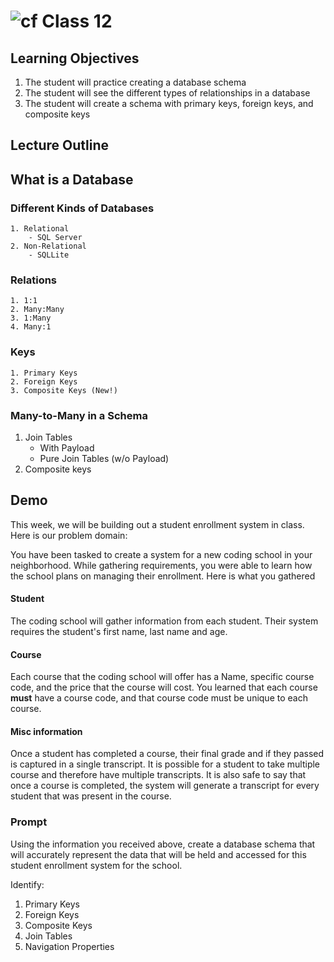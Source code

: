 ![cf](http://i.imgur.com/7v5ASc8.png) Class 12
=====================================

## Learning Objectives
1. The student will practice creating a database schema
2. The student will see the different types of relationships in a database
3. The student will create a schema with primary keys, foreign keys, and composite keys

## Lecture Outline

 ## What is a Database

### Different Kinds of Databases
	1. Relational
		- SQL Server
	2. Non-Relational
		- SQLLite


### Relations
	1. 1:1
	2. Many:Many
	3. 1:Many
	4. Many:1

### Keys
	1. Primary Keys
	2. Foreign Keys
	3. Composite Keys (New!)


### Many-to-Many in a Schema

1. Join Tables
	- With Payload
	- Pure Join Tables (w/o Payload)
2. Composite keys

## Demo

This week, we will be building out a student enrollment system in class. 
Here is our problem domain:

You have been tasked to create a system for a new coding school in your neighborhood. While gathering requirements, you were able to learn how the school plans on managing their enrollment. Here is what you gathered

#### Student
The coding school will gather information from each student. Their system requires the student's first name, last name and age. 

#### Course
Each course that the coding school will offer has a Name, specific course code, and the price that the course will cost. 
You learned that each course **must** have a course code, and that course code must be unique to each course. 

#### Misc information
Once a student has completed a course, their final grade and if they passed is captured in a single transcript. It is possible for a student to take multiple course and therefore have multiple transcripts. It is also safe to say that once a course is completed, the system will generate a transcript for every student that was present in the course. 

### Prompt
Using the information you received above, create a database schema that will accurately represent the data that will be held and accessed for this student enrollment system for the school. 

Identify: 
1. Primary Keys
2. Foreign Keys
3. Composite Keys
3. Join Tables
4. Navigation Properties
